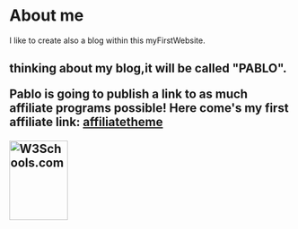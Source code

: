 
<html>
<head>

</head>
<body>

<h1>About me</h1>
<p>I like to create also a blog within this myFirstWebsite.<br></p>
<h2>thinking about my blog,it will be called "PABLO".
<p>
Pablo is going to publish a link to as much affiliate programs possible!
Here come's my first affiliate link:
<a href="https://affiliatetheme.io/en/affiliate-program/" target="_blank">affiliatetheme</a>

</p>
<footer> <img src="https://www.w3schools.com/html/w3schools.jpg" alt="W3Schools.com" width="104" height="142"> 
</footer>
 
